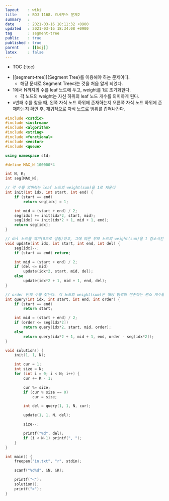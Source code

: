 ```yaml
---
layout    : wiki
title     : BOJ 1168. 요세푸스 문제2
summary   : 
date      : 2021-03-16 18:11:32 +0900
updated   : 2021-03-16 18:34:08 +0900
tag       : segment-tree
public    : true
published : true
parent    : [[boj]]
latex     : false
---
```

* TOC
{:toc}

- [[segment-tree]]{Segment Tree}를 이용해야 하는 문제이다.
	- 해당 문제로 Segment Tree라는 것을 처음 알게 되었다.
- 1에서 N까지의 수를 leaf 노드에 두고, weight를 1로 초기화한다.
	- 각 노드의 weight는 자신 하위의 leaf 노드 개수를 의미하게 된다.
- x번째 수를 찾을 때, 왼쪽 자식 노드 하위에 존재하는지 오른쪽 자식 노드 하위에 존재하는지 확인 후, 재귀적으로 자식 노드로 범위를 좁혀나간다.

```cpp
#include <cstdio>
#include <iostream>
#include <algorithm>
#include <string>
#include <functional>
#include <vector>
#include <queue>

using namespace std;

#define MAX_N 100000*4

int N, K;
int seg[MAX_N];

// 각 수를 의미하는 leaf 노드의 weight(sum)을 1로 채운다
int init(int idx, int start, int end) {
	if (start == end)
		return seg[idx] = 1;

	int mid = (start + end) / 2;
	seg[idx] += init(idx*2, start, mid);
	seg[idx] += init(idx*2 + 1, mid + 1, end);
	return seg[idx];
}

// del 노드를 제거(0으로 설정)하고, 그에 따른 부모 노드의 weight(sum)을 1 감소시킨다
void update(int idx, int start, int end, int del) {
	seg[idx]--;
	if (start == end) return;

	int mid = (start + end) / 2;
	if (del <= mid)
		update(idx*2, start, mid, del);
	else
		update(idx*2 + 1, mid + 1, end, del);
}

// order 번째 수를 찾는다. 각 노드의 weight(sum)은 해당 범위의 현존하는 원소 개수를 의미한다.
int query(int idx, int start, int end, int order) {
	if (start == end)
		return start;

	int mid = (start + end) / 2;
	if (order <= seg[idx*2])
		return query(idx*2, start, mid, order);
	else
		return query(idx*2 + 1, mid + 1, end, order - seg[idx*2]);
}

void solution() {
	init(1, 1, N);

	int cur = 1;
	int size = N;
	for (int i = 0; i < N; i++) {
		cur += K - 1;

		cur %= size;
		if (cur % size == 0)
			cur = size;

		int del = query(1, 1, N, cur);

		update(1, 1, N, del);

		size--;

		printf("%d", del);
		if (i < N-1) printf(", ");
	}
}

int main() {
	freopen("in.txt", "r", stdin);

	scanf("%d%d", &N, &K);

	printf("<");
	solution();
	printf(">");
}
```
